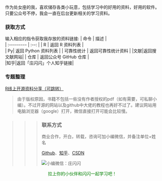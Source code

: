 作为处女座的我，喜欢储存各类小玩意，包括学习中的好用的资料，好用的软件。只要公众号不停，我会一直在后台更新相关的学习资料。

### 获取方式

输入相应的指令获取我存放的资料链接:
| 命令      | 描述 |        
| :--------- | :--: |
| R    |  返回 R 资料列表  |  
| Py|  返回 Python 资料列表 | 
| 可靠性统计  | 返回可靠性统计资料  |
|文献|返回搜文献网站|
| 仓库    |  返回公众号 GitHub 仓库  |  
|知乎|返回「庄闪闪」个人知乎链接|

### 专题整理

[R线上开源资料分享（可跳转）](https://mp.weixin.qq.com/s?__biz=MzI1NjUwMjQxMQ==&mid=2247486437&idx=1&sn=93c9250cda3a467b85f12e8b750e1096&chksm=ea24f401dd537d17d1004e0d8dc70d88fd503706ff3b9888d2cc4ceafc4497f114d92c4fac92&scene=21&token=405533159&lang=zh_CN#wechat_redirect)


> 由于版权原因，书籍不包括一些没有作者授权的pdf（如有需要，可私聊小编）。不过开源的网站以及github中大佬的教程也再好不过了。建议网站用电脑浏览器（google）打开，微信直接打开可能会比较慢。



>>> ### 联系方式
>>>
>>> 商业合作，开白，转载，咨询可加小编微信，并备注单位+姓名
>>>
>>> [Github](https://github.com/liangliangzhuang "Github")、[知乎](https://www.zhihu.com/people/zhuangshanshan "知乎")、[CSDN](https://i.csdn.net/#/uc/profile "CSDN")
>>>
>>> ![小编微信：庄闪闪](https://imgkr2.cn-bj.ufileos.com/d994c29f-59be-4a35-9444-f57407a89f01.jpg?UCloudPublicKey=TOKEN_8d8b72be-579a-4e83-bfd0-5f6ce1546f13&Signature=cgimoe4NXQMRX04H4PraZaejZCQ%253D&Expires=1606203711)

<span style="display:block;text-align:center;color:green;">拉上你的小伙伴和闪闪一起学习吧！</span>